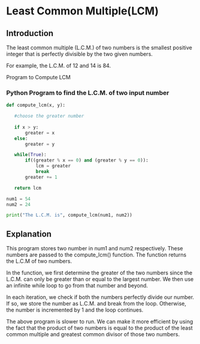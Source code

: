 # Least Common Multiple(LCM)
## Introduction
The least common multiple (L.C.M.) of two numbers is the smallest positive integer that is perfectly divisible by the two given numbers.

For example, the L.C.M. of 12 and 14 is 84.

Program to Compute LCM
### Python Program to find the L.C.M. of two input number
```python
def compute_lcm(x, y):

   #choose the greater number
   
   if x > y:
       greater = x
   else:
       greater = y

   while(True):
       if((greater % x == 0) and (greater % y == 0)):
           lcm = greater
           break
       greater += 1

   return lcm

num1 = 54
num2 = 24

print("The L.C.M. is", compute_lcm(num1, num2))
```
## Explanation

This program stores two number in num1 and num2 respectively. These numbers are passed to the compute_lcm() function. The function returns the L.C.M of two numbers.

In the function, we first determine the greater of the two numbers since the L.C.M. can only be greater than or equal to the largest number. We then use an infinite while loop to go from that number and beyond.

In each iteration, we check if both the numbers perfectly divide our number. If so, we store the number as L.C.M. and break from the loop. Otherwise, the number is incremented by 1 and the loop continues.

The above program is slower to run. We can make it more efficient by using the fact that the product of two numbers is equal to the product of the least common multiple and greatest common divisor of those two numbers.
